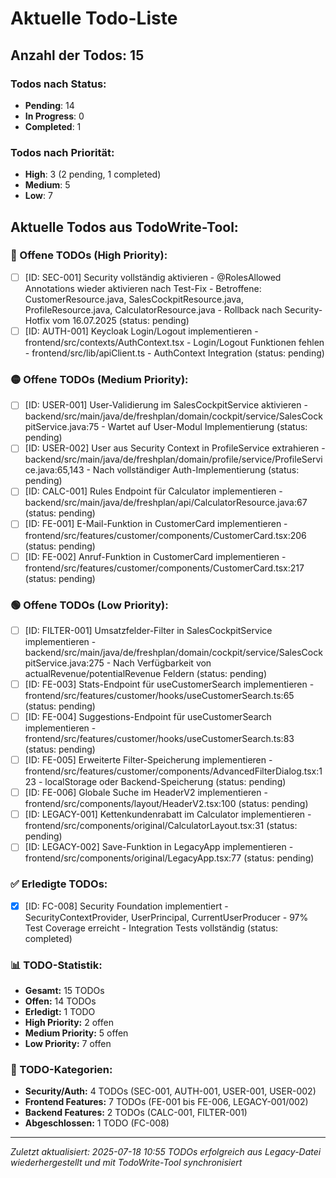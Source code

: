 # Aktuelle Todo-Liste

## Anzahl der Todos: 15

### Todos nach Status:
- **Pending**: 14
- **In Progress**: 0
- **Completed**: 1

### Todos nach Priorität:
- **High**: 3 (2 pending, 1 completed)
- **Medium**: 5
- **Low**: 7

## Aktuelle Todos aus TodoWrite-Tool:

### 🔴 Offene TODOs (High Priority):
- [ ] [ID: SEC-001] Security vollständig aktivieren - @RolesAllowed Annotations wieder aktivieren nach Test-Fix - Betroffene: CustomerResource.java, SalesCockpitResource.java, ProfileResource.java, CalculatorResource.java - Rollback nach Security-Hotfix vom 16.07.2025 (status: pending)
- [ ] [ID: AUTH-001] Keycloak Login/Logout implementieren - frontend/src/contexts/AuthContext.tsx - Login/Logout Funktionen fehlen - frontend/src/lib/apiClient.ts - AuthContext Integration (status: pending)

### 🟡 Offene TODOs (Medium Priority):
- [ ] [ID: USER-001] User-Validierung im SalesCockpitService aktivieren - backend/src/main/java/de/freshplan/domain/cockpit/service/SalesCockpitService.java:75 - Wartet auf User-Modul Implementierung (status: pending)
- [ ] [ID: USER-002] User aus Security Context in ProfileService extrahieren - backend/src/main/java/de/freshplan/domain/profile/service/ProfileService.java:65,143 - Nach vollständiger Auth-Implementierung (status: pending)
- [ ] [ID: CALC-001] Rules Endpoint für Calculator implementieren - backend/src/main/java/de/freshplan/api/CalculatorResource.java:67 (status: pending)
- [ ] [ID: FE-001] E-Mail-Funktion in CustomerCard implementieren - frontend/src/features/customer/components/CustomerCard.tsx:206 (status: pending)
- [ ] [ID: FE-002] Anruf-Funktion in CustomerCard implementieren - frontend/src/features/customer/components/CustomerCard.tsx:217 (status: pending)

### 🟢 Offene TODOs (Low Priority):
- [ ] [ID: FILTER-001] Umsatzfelder-Filter in SalesCockpitService implementieren - backend/src/main/java/de/freshplan/domain/cockpit/service/SalesCockpitService.java:275 - Nach Verfügbarkeit von actualRevenue/potentialRevenue Feldern (status: pending)
- [ ] [ID: FE-003] Stats-Endpoint für useCustomerSearch implementieren - frontend/src/features/customer/hooks/useCustomerSearch.ts:65 (status: pending)
- [ ] [ID: FE-004] Suggestions-Endpoint für useCustomerSearch implementieren - frontend/src/features/customer/hooks/useCustomerSearch.ts:83 (status: pending)
- [ ] [ID: FE-005] Erweiterte Filter-Speicherung implementieren - frontend/src/features/customer/components/AdvancedFilterDialog.tsx:123 - localStorage oder Backend-Speicherung (status: pending)
- [ ] [ID: FE-006] Globale Suche im HeaderV2 implementieren - frontend/src/components/layout/HeaderV2.tsx:100 (status: pending)
- [ ] [ID: LEGACY-001] Kettenkundenrabatt im Calculator implementieren - frontend/src/components/original/CalculatorLayout.tsx:31 (status: pending)
- [ ] [ID: LEGACY-002] Save-Funktion in LegacyApp implementieren - frontend/src/components/original/LegacyApp.tsx:77 (status: pending)

### ✅ Erledigte TODOs:
- [x] [ID: FC-008] Security Foundation implementiert - SecurityContextProvider, UserPrincipal, CurrentUserProducer - 97% Test Coverage erreicht - Integration Tests vollständig (status: completed)

### 📊 TODO-Statistik:
- **Gesamt:** 15 TODOs
- **Offen:** 14 TODOs
- **Erledigt:** 1 TODO
- **High Priority:** 2 offen
- **Medium Priority:** 5 offen
- **Low Priority:** 7 offen

### 📁 TODO-Kategorien:
- **Security/Auth:** 4 TODOs (SEC-001, AUTH-001, USER-001, USER-002)
- **Frontend Features:** 7 TODOs (FE-001 bis FE-006, LEGACY-001/002)
- **Backend Features:** 2 TODOs (CALC-001, FILTER-001)
- **Abgeschlossen:** 1 TODO (FC-008)

---
*Zuletzt aktualisiert: 2025-07-18 10:55*
*TODOs erfolgreich aus Legacy-Datei wiederhergestellt und mit TodoWrite-Tool synchronisiert*